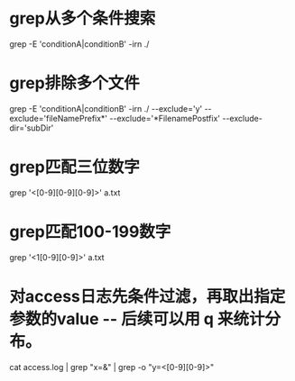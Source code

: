 # grep从多个条件搜索
grep -E 'conditionA|conditionB'  -irn ./ 

# grep排除多个文件
grep -E 'conditionA|conditionB'  -irn ./ --exclude='y' --exclude='fileNamePrefix*' --exclude='*FilenamePostfix' --exclude-dir='subDir' 

# grep匹配三位数字
grep '\<[0-9][0-9][0-9]\>' a.txt

# grep匹配100-199数字
grep '\<1[0-9][0-9]\>' a.txt

# 对access日志先条件过滤，再取出指定参数的value -- 后续可以用 q 来统计分布。
cat access.log | grep "x=&" | grep -o "y=\<[0-9][0-9]\>"